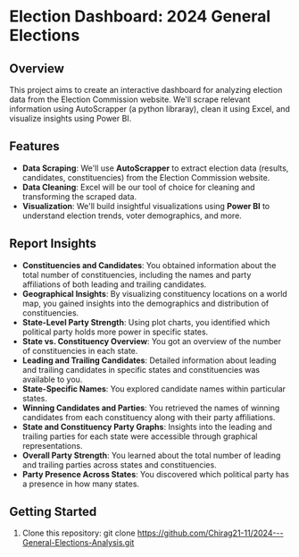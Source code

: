 # Election Dashboard: 2024 General Elections

## Overview
This project aims to create an interactive dashboard for analyzing election data from the Election Commission website. We'll scrape relevant information using AutoScrapper (a python libraray), clean it using Excel, and visualize insights using Power BI.

## Features
- **Data Scraping**: We'll use **AutoScrapper** to extract election data (results, candidates, constituencies) from the Election Commission website.
- **Data Cleaning**: Excel will be our tool of choice for cleaning and transforming the scraped data.
- **Visualization**: We'll build insightful visualizations using **Power BI** to understand election trends, voter demographics, and more.


## Report Insights
- **Constituencies and Candidates**:
    You obtained information about the total number of constituencies, including the names and party affiliations of both leading and trailing candidates.
- **Geographical Insights**:
		By visualizing constituency locations on a world map, you gained insights into the demographics and distribution of constituencies.
- **State-Level Party Strength**:
		Using plot charts, you identified which political party holds more power in specific states.
- **State vs. Constituency Overview**:
		You got an overview of the number of constituencies in each state.
- **Leading and Trailing Candidates**:
		Detailed information about leading and trailing candidates in specific states and constituencies was available to you.
- **State-Specific Names**:
		You explored candidate names within particular states.
- **Winning Candidates and Parties**:
		You retrieved the names of winning candidates from each constituency along with their party affiliations.
- **State and Constituency Party Graphs**:
		Insights into the leading and trailing parties for each state were accessible through graphical representations.
- **Overall Party Strength**:
		You learned about the total number of leading and trailing parties across states and constituencies.
- **Party Presence Across States**:
		You discovered which political party has a presence in how many states.


## Getting Started
1. Clone this repository:
git clone 
https://github.com/Chirag21-11/2024---General-Elections-Analysis.git

